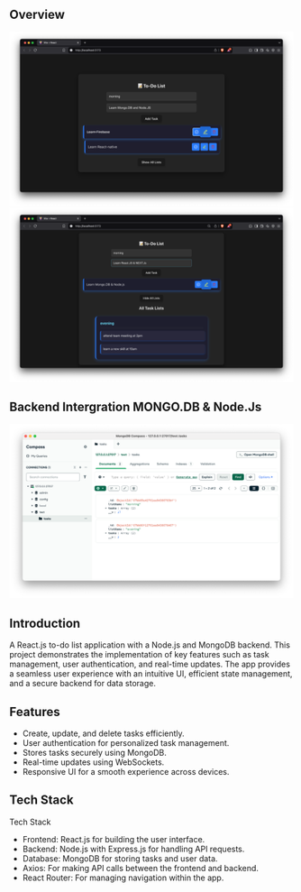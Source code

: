 

## Overview

![App Screenshot](./screenshots/overview.png)
![App Screenshot](./screenshots/overview1.png)
## Backend Intergration MONGO.DB & Node.Js
![App Screenshot](./screenshots/overview2.png)


## Introduction

A React.js to-do list application with a Node.js and MongoDB backend. This project demonstrates the implementation of key features such as task management, user authentication, and real-time updates. The app provides a seamless user experience with an intuitive UI, efficient state management, and a secure backend for data storage.

## Features

- Create, update, and delete tasks efficiently.
- User authentication for personalized task management.
- Stores tasks securely using MongoDB.
- Real-time updates using WebSockets.
- Responsive UI for a smooth experience across devices.

## Tech Stack

Tech Stack
- Frontend: React.js for building the user interface.
- Backend: Node.js with Express.js for handling API requests.
- Database: MongoDB for storing tasks and user data.
- Axios: For making API calls between the frontend and backend.
- React Router: For managing navigation within the app.












